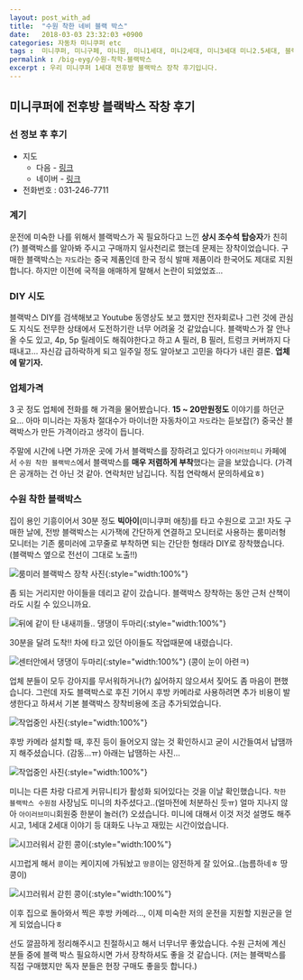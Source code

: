 ```yaml
---
layout: post_with_ad
title:  "수원 착한 네비 블랙 박스"
date:   2018-03-03 23:32:03 +0900
categories: 자동차 미니쿠퍼 etc
tags :  미니쿠퍼, 미니구페, 미니원, 미니1세대, 미니2세대, 미니3세대 미니2.5세대, 블랙박스, 후방카메라, 후방, 후방캠, 후진카메라, 자도블랙박스, 자도, jado, jado blackbox 
permalink : /big-eyg/수원-착학-블랙박스
excerpt : 우리 미니쿠퍼 1세대 전후방 블랙박스 장착 후기입니다.
---
```


## **미니쿠퍼에 전후방 블랙박스 작창 후기**

<!-- 1. 미니 쿠퍼 1세대 구매 후 운전 미숙으로 후방 카메라가 필요.
2. 여러가지 알아봤고 자도로 결정.
3. 블랙박스 설치 DIY로 할까? -> 동영상 착아보고.. 안되겠다
4. 업체를 알아봄.
5. 안되겠음
6. 3군데 업체 15 ~ 20만 정도...
7. 미니쿠퍼 카페에서 수원에 착한 블랙박스에서 저렴하게 했다는 게시글을 보았고 사장님 친창 글.. 엄청 많음.. 결정하고 전화.
8. 그냘에는 스케줄이 었어서 안되었고 다음날 오후 3시에 출발
9. 어려운 일이 있었음
10. 카페 회원 분이 놀러오심. 이것저것 잘 알려주심..
11. 강아지들...
12. 운전하는데 어려움이 없음... -->
### **선 정보 후 후기**

+ 지도
    + 다음 - [링크](http://dmaps.kr/88nyq)
    + 네이버 - [링크](http://naver.me/FTVU42ej)
+ 전화번호 : 031-246-7711

### **계기**

운전에 미숙한 나를 위해서 블랙박스가 꼭 필요하다고 느낀 **상시 조수석 탑승자**가 친히(?) 블랙박스를 알아봐 주시고 구매까지 일사천리로 했는데 문제는 장착이었습니다. 구매한 블랙박스는 `자도`라는 중국 제품인데 한국 정식 발매 제품이라 한국어도 제대로 지원합니다. 하지만 이전에 국적을 애매하게 말해서 논란이 되었었죠...

### **DIY 시도**

블랙박스 DIY를 검색해보고 Youtube 동영상도 보고 했지만 전자회로나 그런 것에 관심도 지식도 전무한 상태에서 도전하기란 너무 어려울 것 같았습니다. 블랙박스가 잘 안나올 수도 있고, 4p, 5p 릴레이도 해줘야한다고 하고 A 필러, B 필러, 트렁크 커버까지 다 때내고... 자신감 급하락하게 되고 일주일 정도 알아보고 고민을 하다가 내린 결론. **업체에 맡기자.**

### **업체가격**

3 곳 정도 업체에 전화를 해 가격을 물어봤습니다. **15 ~ 20만원정도** 이야기를 하던군요... 아마 미니라는 자동차 절대수가 마이너한 자동차이고 `자도`라는 듣보잡(?) 중국산 블랙박스가 만든 가격이라고 생각이 듭니다.

주말에 시간에 나면 가까운 곳에 가서 블랙박스를 장하려고 있다가 `아이러브미니` 카페에서 `수원 착한 블랙박스`에서 블랙박스를 **매우 저렴하게 부착**했다는 글을 보았습니다. (가격은 공개하는 건 아닌 것 같아. 연락처만 남깁니다. 직접 연락해서 문의하세요ㅎ)

### **수원 착한 블랙박스**

집이 용인 기흥이어서 30분 정도 **빅아이**(미니쿠퍼 애칭)를 타고 수원으로 고고! 자도 구매한 날에, 전방 블랙박스는 시가잭에 간단하게 연결하고 모니터로 사용하는 룸미러형 모니터는 기존 룸미러에 고무줄로 부착하면 되는 간단한 형태라 DIY로 장착했습니다.(블랙박스 옆으로 전선이 그대로 노출!!)

![룸미러 블랙박스 장착 사진](/images/20180303_142924.jpg){:style="width:100%"}

좀 되는 거리지만 아이들을 데리고 같이 갔습니다. 블랙박스 장착하는 동안 근처 산책이라도 시킬 수 있으니까요.

![뒤에 같이 탄 내새끼들.. 댕댕이 두마리](/images/20180303_143703.jpg){:style="width:100%"}

30분을 달려 도착!! 차에 타고 있던 아이들도 작업때문에 내렸습니다.

![센터안에서 댕댕이 두마리](/images/20180303_151427.jpg){:style="width:100%"}
(콩이 눈이 아련ㅋ)

업체 분들이 모두 강아지를 무서워하거나(?) 싫어하지 않으셔서 짖어도 좀 마음이 편했습니다. 그런데 자도 블랙박스로 후진 기어시 후방 카메라로 사용하려면 추가 비용이 발생한다고 하셔서 기본 블랙박스 장착비용에 조금 추가되었습니다.

![작업중인 사진](/images/20180303_151417.jpg){:style="width:100%"}

후방 카메라 설치할 때, 후진 등이 들어오지 않는 것 확인하시고 굳이 시간들여서 납땜까지 해주셨습니다. (감동...ㅠ) 아래는 납땜하는 사진...

![작업중인 사진](/images/20180303_152835.jpg){:style="width:100%"}

미니는 다른 차랑 다르게 커뮤니티가 활성화 되어있다는 것을 이날 확인했습니다. `착한 블랙박스 수원점` 사장님도 미니의 차주셨다고..(얼마전에 처분하신 듯ㅠ) 얼마 지나지 않아 `아이러브미니`회원중 한분이 놀러(?) 오셨습니다. 미니에 대해서 이것 저것 설명도 해주시고, 1세대 2세대 이야기 등 대화도 나누고 재밌는 시간이었습니다.

![시끄러워서 갇힌 콩이](/images/20180303_162558.jpg){:style="width:100%"}

시끄럽게 해서 `콩`이는 케이지에 가둬놨고 `땅콩`이는 얌전하게 잘 있어요..(늠름하네ㅎ 땅콩이)

![시끄러워서 갇힌 콩이](/images/20180303_175628.jpg){:style="width:100%"}

이후 집으로 돌아와서 찍은 후방 카메라..., 이제 미숙한 저의 운전을 지원할 지원군을 얻게 되었습니다ㅎ

선도 깔끔하게 정리해주시고 친절하시고 해서 너무너무 좋았습니다. 수원 근처에 계신 분들 중에 블랙 박스 필요하시면 가서 장착하셔도 좋을 것 같습니다. (저는 블랙박스를 직접 구매했지만 독자 분들은 현장 구매도 좋을듯 합니다.)

